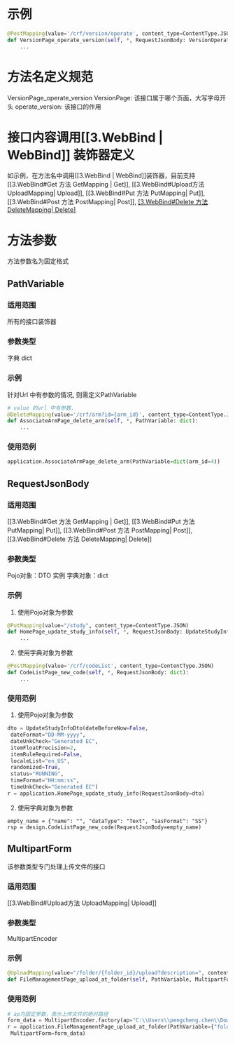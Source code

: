 # 示例
```python
@PostMapping(value='/crf/version/operate', content_type=ContentType.JSON)  
def VersionPage_operate_version(self, *, RequestJsonBody: VersionOperateDto):  
    ...
```

# 方法名定义规范
VersionPage_operate_version
VersionPage: 该接口属于哪个页面，大写字母开头
operate_version: 该接口的作用

# 接口内容调用[[3.WebBind | WebBind]] 装饰器定义
如示例，在方法名中调用[[3.WebBind | WebBind]]装饰器，目前支持[[3.WebBind#Get 方法 GetMapping | Get]],  [[3.WebBind#Upload方法 UploadMapping| Upload]],  [[3.WebBind#Put 方法 PutMapping| Put]], [[3.WebBind#Post 方法 PostMapping| Post]], [[3.WebBind#Delete 方法 DeleteMapping| Delete]](目前系统常见的接口操作)

# 方法参数
方法参数名为固定格式
## PathVariable
### 适用范围
所有的接口装饰器
### 参数类型
字典 dict
### 示例
针对Url 中有参数的情况, 则需定义PathVariable
```python
# value 的url 中有参数，
@DeleteMapping(value='/crf/arm?id={arm_id}', content_type=ContentType.JSON)  
def AssociateArmPage_delete_arm(self, *, PathVariable: dict):    
    ...
```
### 使用范例
```python
application.AssociateArmPage_delete_arm(PathVariable=dict(arm_id=4))
```

## RequestJsonBody
### 适用范围
[[3.WebBind#Get 方法 GetMapping | Get]], [[3.WebBind#Put 方法 PutMapping| Put]], [[3.WebBind#Post 方法 PostMapping| Post]], [[3.WebBind#Delete 方法 DeleteMapping| Delete]]

### 参数类型
Pojo对象：DTO 实例
字典对象：dict
### 示例
1. 使用Pojo对象为参数
```python
@PutMapping(value="/study", content_type=ContentType.JSON)  
def HomePage_update_study_info(self, *, RequestJsonBody: UpdateStudyInfoDto):  
    ...
```

2. 使用字典对象为参数
```python
@PostMapping(value='/crf/codeList', content_type=ContentType.JSON)  
def CodeListPage_new_code(self, *, RequestJsonBody: dict):  
    ...
```

### 使用范例
1. 使用Pojo对象为参数
```python
dto = UpdateStudyInfoDto(dateBeforeNow=False,  
 dateFormat="DD-MM-yyyy",  
 dateUnkCheck="Generated EC",  
 itemFloatPrecision=2,  
 itemRuleRequired=False,  
 localeList="en_US",  
 randomized=True,  
 status="RUNNING",  
 timeFormat="HH:mm:ss",  
 timeUnkCheck="Generated EC")  
r = application.HomePage_update_study_info(RequestJsonBody=dto)
```

2. 使用字典对象为参数

```ptyhon
empty_name = {"name": "", "dataType": "Text", "sasFormat": "SS"}  
rsp = design.CodeListPage_new_code(RequestJsonBody=empty_name)
```

## MultipartForm
该参数类型专门处理上传文件的接口
### 适用范围
[[3.WebBind#Upload方法 UploadMapping| Upload]]
### 参数类型
MultipartEncoder

### 示例
```python
@UploadMapping(value="/folder/{folder_id}/upload?description=", content_type=ContentType.JSON)  
def FileManagementPage_upload_at_folder(self, PathVariable, MultipartForm: MultipartEncoder): ...
```
### 使用范例
```python
# ap为固定参数，表示上传文件的绝对路径
form_data = MultipartEncoder.factory(ap="C:\\Users\\pengcheng.chen\\Downloads\\Resource (2).xls")  
r = application.FileManagementPage_upload_at_folder(PathVariable={"folder_id": 4986},  
 MultipartForm=form_data)
```

